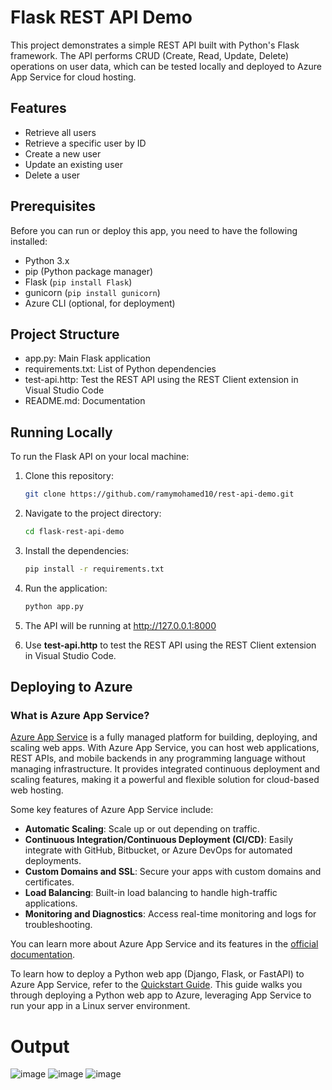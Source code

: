 # Flask REST API Demo

This project demonstrates a simple REST API built with Python's Flask framework. The API performs CRUD (Create, Read, Update, Delete) operations on user data, which can be tested locally and deployed to Azure App Service for cloud hosting.

## Features

- Retrieve all users
- Retrieve a specific user by ID
- Create a new user
- Update an existing user
- Delete a user

## Prerequisites

Before you can run or deploy this app, you need to have the following installed:

- Python 3.x
- pip (Python package manager)
- Flask (`pip install Flask`)
- gunicorn (`pip install gunicorn`)
- Azure CLI (optional, for deployment)

## Project Structure

- app.py: Main Flask application 
- requirements.txt: List of Python dependencies 
- test-api.http: Test the REST API using the REST Client extension in Visual Studio Code
- README.md: Documentation

## Running Locally

To run the Flask API on your local machine:

1. Clone this repository:

   ```bash
   git clone https://github.com/ramymohamed10/rest-api-demo.git
   
2. Navigate to the project directory:
   ```bash
   cd flask-rest-api-demo
3. Install the dependencies:
   ```bash
   pip install -r requirements.txt
4. Run the application:
   ```bash
   python app.py
5. The API will be running at http://127.0.0.1:8000
6. Use **test-api.http** to test the REST API using the REST Client extension in Visual Studio Code.

## Deploying to Azure

### What is Azure App Service?

[Azure App Service](https://learn.microsoft.com/en-us/azure/app-service/) is a fully managed platform for building, deploying, and scaling web apps. With Azure App Service, you can host web applications, REST APIs, and mobile backends in any programming language without managing infrastructure. It provides integrated continuous deployment and scaling features, making it a powerful and flexible solution for cloud-based web hosting.

Some key features of Azure App Service include:
- **Automatic Scaling**: Scale up or out depending on traffic.
- **Continuous Integration/Continuous Deployment (CI/CD)**: Easily integrate with GitHub, Bitbucket, or Azure DevOps for automated deployments.
- **Custom Domains and SSL**: Secure your apps with custom domains and certificates.
- **Load Balancing**: Built-in load balancing to handle high-traffic applications.
- **Monitoring and Diagnostics**: Access real-time monitoring and logs for troubleshooting.


You can learn more about Azure App Service and its features in the [official documentation](https://learn.microsoft.com/en-us/azure/app-service/).

To learn how to deploy a Python web app (Django, Flask, or FastAPI) to Azure App Service, refer to the [Quickstart Guide](https://learn.microsoft.com/en-us/azure/app-service/quickstart-python?tabs=flask%2Cwindows%2Cazure-cli%2Cazure-cli-deploy%2Cdeploy-instructions-azportal%2Cterminal-bash%2Cdeploy-instructions-zip-azcli). This guide walks you through deploying a Python web app to Azure, leveraging App Service to run your app in a Linux server environment.

# Output
![image](https://github.com/user-attachments/assets/9b8e0583-488e-4537-936e-ead14aa0a92c)
![image](https://github.com/user-attachments/assets/5122b115-230d-4b38-9e1c-9288384acda7)
![image](https://github.com/user-attachments/assets/7582ebfa-a04f-493a-9e22-cd276f831579)
